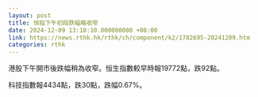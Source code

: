 ```yaml
---
layout: post
title: 恒指下午初段跌幅略收窄
date: 2024-12-09 13:18:10.000000000 +08:00
link: https://news.rthk.hk/rthk/ch/component/k2/1782695-20241209.htm
categories: rthk
---
```


港股下午開市後跌幅稍為收窄。恒生指數較早時報19772點，跌92點。

科技指數報4434點，跌30點，跌幅0.67%。
